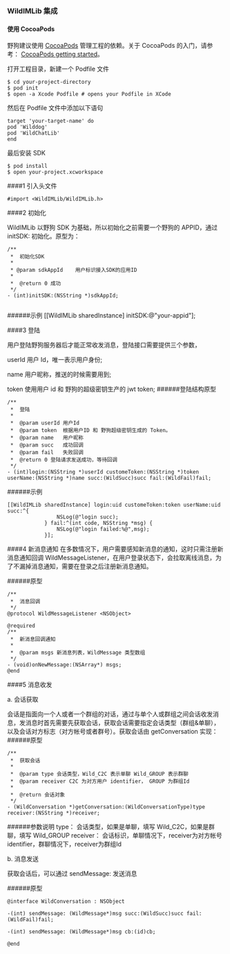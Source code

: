 ### WildIMLib 集成

#### 使用 CocoaPods 
野狗建议使用 [CocoaPods](https://cocoapods.org/) 管理工程的依赖。关于 CocoaPods 的入门，请参考： [CocoaPods getting started](https://guides.cocoapods.org/using/getting-started.html)。 


打开工程目录，新建一个 Podfile 文件

	$ cd your-project-directory
	$ pod init
	$ open -a Xcode Podfile # opens your Podfile in XCode

然后在 Podfile 文件中添加以下语句

	target 'your-target-name' do
	pod 'Wilddog'
	pod 'WildChatLib'
	end
	
最后安装 SDK

	$ pod install
	$ open your-project.xcworkspace



####1 引入头文件

	#import <WildIMLib/WildIMLib.h>
	
####2 初始化

WildIMLib 以野狗 SDK 为基础，所以初始化之前需要一个野狗的 APPID，通过 initSDK: 初始化。原型为：

````
/**
 *  初始化SDK
 *
 * @param sdkAppId    用户标识接入SDK的应用ID
 *
 *  @return 0 成功
 */
- (int)initSDK:(NSString *)sdkAppId;
 
```` 

######示例
	[[WildIMLib sharedInstance] initSDK:@"your-appid"];

####3 登陆

用户登陆野狗服务器后才能正常收发消息，登陆接口需要提供三个参数，

userId 用户 Id，唯一表示用户身份;

name 用户昵称，推送的时候需要用到;

token 使用用户 id 和 野狗的超级密钥生产的 jwt token;
######登陆结构原型
````
/**
 *  登陆
 *
 *  @param userId 用户Id
 *  @param token  根据用户ID 和 野狗超级密钥生成的 Token。
 *  @param name   用户昵称
 *  @param succ   成功回调
 *  @param fail   失败回调
 *  @return 0 登陆请求发送成功，等待回调
 */
- (int)login:(NSString *)userId customeToken:(NSString *)token userName:(NSString *)name succ:(WildSucc)succ fail:(WildFail)fail;

````

######示例

````
[[WildIMLib sharedInstance] login:uid customeToken:token userName:uid succ:^{
                NSLog(@"login succ);              
            } fail:^(int code, NSString *msg) {
                NSLog(@"login failed:%@",msg);
            }];
````

####4 新消息通知
在多数情况下，用户需要感知新消息的通知，这时只需注册新消息通知回调 WildMessageListener，在用户登录状态下，会拉取离线消息，为了不漏掉消息通知，需要在登录之后注册新消息通知。

######原型

````
/**
 *  消息回调
 */
@protocol WildMessageListener <NSObject>

@required
/**
 *  新消息回调通知
 *
 *  @param msgs 新消息列表，WildMessage 类型数组
 */
- (void)onNewMessage:(NSArray*) msgs;
@end
````

####5 消息收发

a. 会话获取

会话是指面向一个人或者一个群组的对话，通过与单个人或群组之间会话收发消息，发消息时首先需要先获取会话，获取会话需要指定会话类型（群组&单聊），以及会话对方标志（对方帐号或者群号）。获取会话由 getConversation 实现：
######原型

````
/**
 *  获取会话
 *
 *  @param type 会话类型，Wild_C2C 表示单聊 Wild_GROUP 表示群聊
 *  @param receiver C2C 为对方用户 identifier， GROUP 为群组Id
 *
 *  @return 会话对象
 */
- (WildConversation *)getConversation:(WildConversationType)type receiver:(NSString *)receiver;
````

######参数说明
type：
会话类型，如果是单聊，填写 Wild_C2C，如果是群聊，填写 Wild_GROUP
receiver：
会话标识，单聊情况下，receiver为对方帐号identifier，群聊情况下，receiver为群组Id

b. 消息发送

获取会话后，可以通过 sendMessage: 发送消息

######原型
````
@interface WildConversation : NSObject

-(int) sendMessage: (WildMessage*)msg succ:(WildSucc)succ fail:(WildFail)fail;

-(int) sendMessage: (WildMessage*)msg cb:(id)cb;

@end

````
